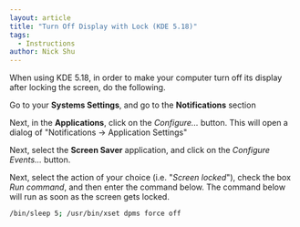 ```yaml
---
layout: article
title: "Turn Off Display with Lock (KDE 5.18)"
tags:
  - Instructions
author: Nick Shu
---
```


When using KDE 5.18, in order to make your computer turn off its display after locking the screen, do the following.

Go to your __Systems Settings__, and go to the __Notifications__ section

Next, in the __Applications__, click on the _Configure..._ button. This will open a dialog of "Notifications -> Application Settings"

Next, select the __Screen Saver__ application, and click on the _Configure Events..._ button.

Next, select the action of your choice (i.e. "_Screen locked_"), check the box _Run command_, and then enter the command below. The command below will run as soon as the screen gets locked.

```bash
/bin/sleep 5; /usr/bin/xset dpms force off
```
